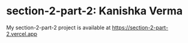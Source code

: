 # section-2-part-2: Kanishka Verma
My section-2-part-2 project is available at  https://section-2-part-2.vercel.app 